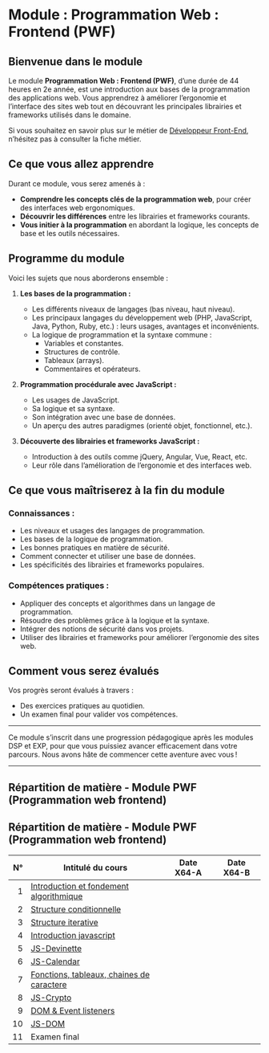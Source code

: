 # Module : Programmation Web : Frontend (PWF)

## Bienvenue dans le module
Le module **Programmation Web : Frontend (PWF)**, d’une durée de 44 heures en 2e année, est une introduction aux bases de la programmation des applications web. Vous apprendrez à améliorer l’ergonomie et l’interface des sites web tout en découvrant les principales librairies et frameworks utilisés dans le domaine.

Si vous souhaitez en savoir plus sur le métier de [Développeur Front-End](frontend_dev.md), n’hésitez pas à consulter la fiche métier.

## Ce que vous allez apprendre
Durant ce module, vous serez amenés à :
- **Comprendre les concepts clés de la programmation web**, pour créer des interfaces web ergonomiques.
- **Découvrir les différences** entre les librairies et frameworks courants.
- **Vous initier à la programmation** en abordant la logique, les concepts de base et les outils nécessaires.

## Programme du module
Voici les sujets que nous aborderons ensemble :

1. **Les bases de la programmation :**
   - Les différents niveaux de langages (bas niveau, haut niveau).
   - Les principaux langages du développement web (PHP, JavaScript, Java, Python, Ruby, etc.) : leurs usages, avantages et inconvénients.
   - La logique de programmation et la syntaxe commune :
     - Variables et constantes.
     - Structures de contrôle.
     - Tableaux (arrays).
     - Commentaires et opérateurs.

2. **Programmation procédurale avec JavaScript :**
   - Les usages de JavaScript.
   - Sa logique et sa syntaxe.
   - Son intégration avec une base de données.
   - Un aperçu des autres paradigmes (orienté objet, fonctionnel, etc.).

3. **Découverte des librairies et frameworks JavaScript :**
   - Introduction à des outils comme jQuery, Angular, Vue, React, etc.
   - Leur rôle dans l’amélioration de l’ergonomie et des interfaces web.

## Ce que vous maîtriserez à la fin du module
### Connaissances :
- Les niveaux et usages des langages de programmation.
- Les bases de la logique de programmation.
- Les bonnes pratiques en matière de sécurité.
- Comment connecter et utiliser une base de données.
- Les spécificités des librairies et frameworks populaires.

### Compétences pratiques :
- Appliquer des concepts et algorithmes dans un langage de programmation.
- Résoudre des problèmes grâce à la logique et la syntaxe.
- Intégrer des notions de sécurité dans vos projets.
- Utiliser des librairies et frameworks pour améliorer l’ergonomie des sites web.

## Comment vous serez évalués
Vos progrès seront évalués à travers :
- Des exercices pratiques au quotidien.
- Un examen final pour valider vos compétences.

---

Ce module s’inscrit dans une progression pédagogique après les modules DSP et EXP, pour que vous puissiez avancer efficacement dans votre parcours. Nous avons hâte de commencer cette aventure avec vous !


---

## Répartition de matière - Module PWF (Programmation web frontend)

## Répartition de matière - Module PWF (Programmation web frontend)

| N° | Intitulé du cours | Date X64-A | Date X64-B |
|---:|-------------------|:----------:|:----------:|
| 1 | [Introduction et fondement algorithmique](./session_1.md) | | |
| 2 | [Structure conditionnelle](./session_2.md) | | |
| 3 | [Structure iterative](./session_3.md) | | |
| 4 | [Introduction javascript](./session_4.md) | | |
| 5 | [JS-Devinette](./session_5.md) | | |
| 6 | [JS-Calendar](./session_6.md) | | |
| 7 | [Fonctions, tableaux, chaines de caractere](./session_7.md) | | |
| 8 | [JS-Crypto](./session_8.md) | | |
| 9 | [DOM & Event listeners](./session_9.md) | | |
| 10 | [JS-DOM](./session_10.md) | | |
| 11 | Examen final | | |